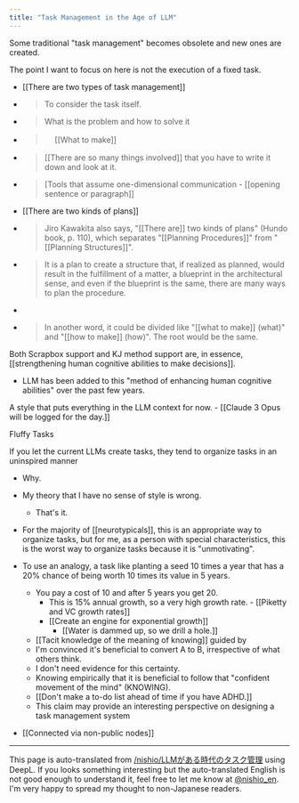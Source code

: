 ```yaml
---
title: "Task Management in the Age of LLM"
---
```


Some traditional "task management" becomes obsolete and new ones are created.

The point I want to focus on here is not the execution of a fixed task.

- [[There are two types of task management]]
- > To consider the task itself.
- >  What is the problem and how to solve it
- >  　 [[What to make]]
- >  [[There are so many things involved]] that you have to write it down and look at it.
- >  [Tools that assume one-dimensional communication
        - [[opening sentence or paragraph]]
- [[There are two kinds of plans]]
- > Jiro Kawakita also says, "[[There are]] two kinds of plans" (Hundo book, p. 110), which separates "[[Planning Procedures]]" from "[[Planning Structures]]".
- > It is a plan to create a structure that, if realized as planned, would result in the fulfillment of a matter, a blueprint in the architectural sense, and even if the blueprint is the same, there are many ways to plan the procedure.
- >
- >  In another word, it could be divided like "[[what to make]] (what)" and "[[how to make]] (how)". The root would be the same.

Both Scrapbox support and KJ method support are, in essence, [[strengthening human cognitive abilities to make decisions]].
- LLM has been added to this "method of enhancing human cognitive abilities" over the past few years.

A style that puts everything in the LLM context for now.
    - [[Claude 3 Opus will be logged for the day.]]

Fluffy Tasks

If you let the current LLMs create tasks, they tend to organize tasks in an uninspired manner
- Why.
- My theory that I have no sense of style is wrong.
    - That's it.
- For the majority of [[neurotypicals]], this is an appropriate way to organize tasks, but for me, as a person with special characteristics, this is the worst way to organize tasks because it is "unmotivating".
- To use an analogy, a task like planting a seed 10 times a year that has a 20% chance of being worth 10 times its value in 5 years.
    - You pay a cost of 10 and after 5 years you get 20.
        - This is 15% annual growth, so a very high growth rate.
                - [[Piketty and VC growth rates]]
        - [[Create an engine for exponential growth]]
            - [[Water is dammed up, so we drill a hole.]]
    - [[Tacit knowledge of the meaning of knowing]] guided by
    - I'm convinced it's beneficial to convert A to B, irrespective of what others think.
    - I don't need evidence for this certainty.
    - Knowing empirically that it is beneficial to follow that "confident movement of the mind" (KNOWING).
    - [[Don't make a to-do list ahead of time if you have ADHD.]]
    - This claim may provide an interesting perspective on designing a task management system

- [[Connected via non-public nodes]]

---
This page is auto-translated from [/nishio/LLMがある時代のタスク管理](https://scrapbox.io/nishio/LLMがある時代のタスク管理) using DeepL. If you looks something interesting but the auto-translated English is not good enough to understand it, feel free to let me know at [@nishio_en](https://twitter.com/nishio_en). I'm very happy to spread my thought to non-Japanese readers.